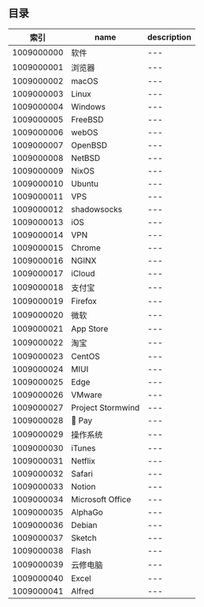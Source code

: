 ## 目录

| 索引 | name | description |
| ---- | ---- | ----------- |
| 1009000000 | 软件 | ---|
| 1009000001 | 浏览器 | ---|
| 1009000002 | macOS | ---|
| 1009000003 | Linux | ---|
| 1009000004 | Windows | ---|
| 1009000005 | FreeBSD | ---|
| 1009000006 | webOS | ---|
| 1009000007 | OpenBSD | ---|
| 1009000008 | NetBSD | ---|
| 1009000009 | NixOS | ---|
| 1009000010 | Ubuntu | ---|
| 1009000011 | VPS | ---|
| 1009000012 | shadowsocks | ---|
| 1009000013 | iOS | ---|
| 1009000014 | VPN | ---|
| 1009000015 | Chrome | ---|
| 1009000016 | NGINX | ---|
| 1009000017 | iCloud | ---|
| 1009000018 | 支付宝 | ---|
| 1009000019 | Firefox | ---|
| 1009000020 | 微软 | ---|
| 1009000021 | App Store | ---|
| 1009000022 | 淘宝 | ---|
| 1009000023 | CentOS | ---|
| 1009000024 | MIUI | ---|
| 1009000025 | Edge | ---|
| 1009000026 | VMware | ---|
| 1009000027 | Project Stormwind | ---|
| 1009000028 |  Pay | ---|
| 1009000029 | 操作系统 | ---|
| 1009000030 | iTunes | ---|
| 1009000031 | Netflix | ---|
| 1009000032 | Safari | ---|
| 1009000033 | Notion | ---|
| 1009000034 | Microsoft Office | ---|
| 1009000035 | AlphaGo | ---|
| 1009000036 | Debian | ---|
| 1009000037 | Sketch | ---|
| 1009000038 | Flash | ---|
| 1009000039 | 云修电脑 | ---|
| 1009000040 | Excel | ---|
| 1009000041 | Alfred | ---|
